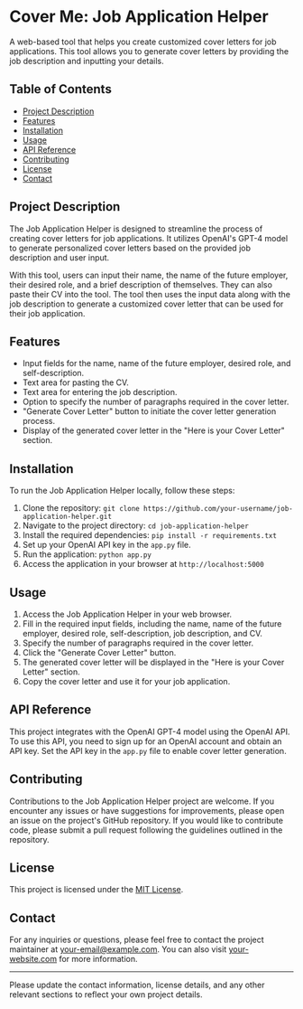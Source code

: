 # Cover Me: Job Application Helper

A web-based tool that helps you create customized cover letters for job applications. This tool allows you to generate cover letters by providing the job description and inputting your details.

## Table of Contents

- [Project Description](#project-description)
- [Features](#features)
- [Installation](#installation)
- [Usage](#usage)
- [API Reference](#api-reference)
- [Contributing](#contributing)
- [License](#license)
- [Contact](#contact)

## Project Description

The Job Application Helper is designed to streamline the process of creating cover letters for job applications. It utilizes OpenAI's GPT-4 model to generate personalized cover letters based on the provided job description and user input.

With this tool, users can input their name, the name of the future employer, their desired role, and a brief description of themselves. They can also paste their CV into the tool. The tool then uses the input data along with the job description to generate a customized cover letter that can be used for their job application.

## Features

- Input fields for the name, name of the future employer, desired role, and self-description.
- Text area for pasting the CV.
- Text area for entering the job description.
- Option to specify the number of paragraphs required in the cover letter.
- "Generate Cover Letter" button to initiate the cover letter generation process.
- Display of the generated cover letter in the "Here is your Cover Letter" section.

## Installation

To run the Job Application Helper locally, follow these steps:

1. Clone the repository: `git clone https://github.com/your-username/job-application-helper.git`
2. Navigate to the project directory: `cd job-application-helper`
3. Install the required dependencies: `pip install -r requirements.txt`
4. Set up your OpenAI API key in the `app.py` file.
5. Run the application: `python app.py`
6. Access the application in your browser at `http://localhost:5000`

## Usage

1. Access the Job Application Helper in your web browser.
2. Fill in the required input fields, including the name, name of the future employer, desired role, self-description, job description, and CV.
3. Specify the number of paragraphs required in the cover letter.
4. Click the "Generate Cover Letter" button.
5. The generated cover letter will be displayed in the "Here is your Cover Letter" section.
6. Copy the cover letter and use it for your job application.

## API Reference

This project integrates with the OpenAI GPT-4 model using the OpenAI API. To use this API, you need to sign up for an OpenAI account and obtain an API key. Set the API key in the `app.py` file to enable cover letter generation.

## Contributing

Contributions to the Job Application Helper project are welcome. If you encounter any issues or have suggestions for improvements, please open an issue on the project's GitHub repository. If you would like to contribute code, please submit a pull request following the guidelines outlined in the repository.

## License

This project is licensed under the [MIT License](LICENSE).

## Contact

For any inquiries or questions, please feel free to contact the project maintainer at [your-email@example.com](mailto:your-email@example.com). You can also visit [your-website.com](https://your-website.com) for more information.

---

Please update the contact information, license details, and any other relevant sections to reflect your own project details.